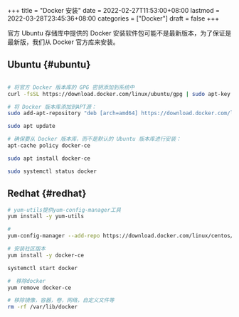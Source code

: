 +++
title = "Docker 安装"
date = 2022-02-27T11:53:00+08:00
lastmod = 2022-03-28T23:45:36+08:00
categories = ["Docker"]
draft = false
+++

官方 Ubuntu 存储库中提供的 Docker 安装软件包可能不是最新版本，为了保证是最新版，我们从 Docker 官方库来安装。


## Ubuntu {#ubuntu}

```sh

# 将官方 Docker 版本库的 GPG 密钥添加到系统中
curl -fsSL https://download.docker.com/linux/ubuntu/gpg | sudo apt-key add -

# 将 Docker 版本库添加到APT源：
sudo add-apt-repository "deb [arch=amd64] https://download.docker.com/linux/ubuntu focal stable"

sudo apt update

# 确保要从 Docker 版本库，而不是默认的 Ubuntu 版本库进行安装：
apt-cache policy docker-ce

sudo apt install docker-ce

sudo systemctl status docker
```


## Redhat {#redhat}

```bash
# yum-utils提供yum-config-manager工具
yum install -y yum-utils

#
yum-config-manager --add-repo https://download.docker.com/linux/centos/docker-ce.repo

# 安装社区版本
yum install -y docker-ce

systemctl start docker

#　移除docker
yum remove docker-ce

# 移除镜像，容器，卷，网络，自定义文件等
rm -rf /var/lib/docker
```